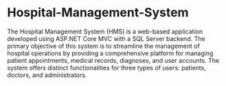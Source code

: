 # Hospital-Management-System

 The Hospital Management System (HMS) is a web-based application developed using
ASP.NET Core MVC with a SQL Server backend. The primary objective of this system
is to streamline the management of hospital operations by providing a comprehensive
platform for managing patient appointments, medical records, diagnoses, and user
accounts. The system offers distinct functionalities for three types of users: patients,
doctors, and administrators.
